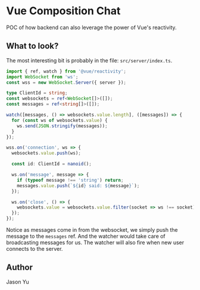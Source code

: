 # Vue Composition Chat

POC of how backend can also leverage the power of Vue's reactivity.

## What to look?

The most interesting bit is probably in the file: `src/server/index.ts`.

```ts
import { ref, watch } from '@vue/reactivity';
import WebSocket from 'ws';
const wss = new WebSocket.Server({ server });

type ClientId = string;
const websockets = ref<WebSocket[]>([]);
const messages = ref<string[]>([]);

watch([messages, () => websockets.value.length], ([messages]) => {
  for (const ws of websockets.value) {
    ws.send(JSON.stringify(messages));
  }
});

wss.on('connection', ws => {
  websockets.value.push(ws);

  const id: ClientId = nanoid();

  ws.on('message', message => {
    if (typeof message !== 'string') return;
    messages.value.push(`${id} said: ${message}`);
  });

  ws.on('close', () => {
    websockets.value = websockets.value.filter(socket => ws !== socket);
  });
});
```

Notice as messages come in from the websocket, we simply push the message to the `messages` ref. And the watcher would take care of broadcasting messages for us. The watcher will also fire when new user connects to the server.

## Author

Jason Yu
